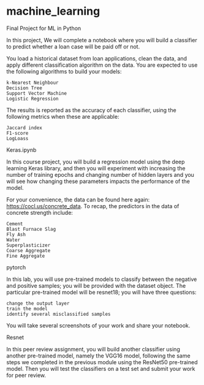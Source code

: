 # machine_learning

Final Project for ML in Python

In this project, We will complete a notebook where you will build a classifier to predict whether a loan case will be paid off or not.

You load a historical dataset from loan applications, clean the data, and apply different classification algorithm on the data. You are expected to use the following algorithms to build your models:

    k-Nearest Neighbour
    Decision Tree
    Support Vector Machine
    Logistic Regression

The results is reported as the accuracy of each classifier, using the following metrics when these are applicable:

    Jaccard index
    F1-score
    LogLoass
    
    
    
 Keras.ipynb
 
In this course project, you will build a regression model using the deep learning Keras library, and then you will experiment with increasing the number of training epochs and changing number of hidden layers and you will see how changing these parameters impacts the performance of the model.
 
For your convenience, the data can be found here again: https://cocl.us/concrete_data. To recap, the predictors in the data of concrete strength include:

    Cement
    Blast Furnace Slag
    Fly Ash
    Water
    Superplasticizer
    Coarse Aggregate
    Fine Aggregate
    
    

pytorch 
    
    
In this lab, you will use pre-trained models to classify between the negative and positive samples; you will be provided with the dataset object. The particular pre-trained model will be resnet18; you will have three questions:

    change the output layer
    train the model
    identify several misclassified samples

You will take several screenshots of your work and share your notebook.


Resnet 

In this peer review assignment, you will build another classifier using another pre-trained model, namely the VGG16 model, following the same steps we completed in the previous module using the ResNet50 pre-trained model. Then you will test the classifiers on a test set and submit your work for peer review.
